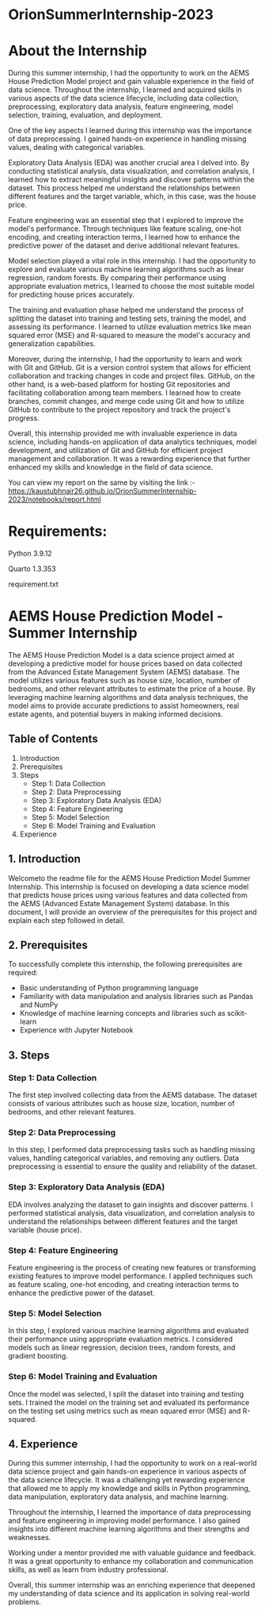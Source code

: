 # OrionSummerInternship-2023
# About the Internship
During this summer internship, I had the opportunity to work on the AEMS House Prediction Model project and gain valuable experience in the field of data science. Throughout the internship, I learned and acquired skills in various aspects of the data science lifecycle, including data collection, preprocessing, exploratory data analysis, feature engineering, model selection, training, evaluation, and deployment.

One of the key aspects I learned during this internship was the importance of data preprocessing. I gained hands-on experience in handling missing values, dealing with categorical variables.

Exploratory Data Analysis (EDA) was another crucial area I delved into. By conducting statistical analysis, data visualization, and correlation analysis, I learned how to extract meaningful insights and discover patterns within the dataset. This process helped me understand the relationships between different features and the target variable, which, in this case, was the house price.

Feature engineering was an essential step that I explored to improve the model's performance. Through techniques like feature scaling, one-hot encoding, and creating interaction terms, I learned how to enhance the predictive power of the dataset and derive additional relevant features.

Model selection played a vital role in this internship. I had the opportunity to explore and evaluate various machine learning algorithms such as linear regression, random forests. By comparing their performance using appropriate evaluation metrics, I learned to choose the most suitable model for predicting house prices accurately.

The training and evaluation phase helped me understand the process of splitting the dataset into training and testing sets, training the model, and assessing its performance. I learned to utilize evaluation metrics like mean squared error (MSE) and R-squared to measure the model's accuracy and generalization capabilities.

Moreover, during the internship, I had the opportunity to learn and work with Git and GitHub. Git is a version control system that allows for efficient collaboration and tracking changes in code and project files. GitHub, on the other hand, is a web-based platform for hosting Git repositories and facilitating collaboration among team members. I learned how to create branches, commit changes, and merge code using Git and how to utilize GitHub to contribute to the project repository and track the project's progress.

Overall, this internship provided me with invaluable experience in data science, including hands-on application of data analytics techniques, model development, and utilization of Git and GitHub for efficient project management and collaboration. It was a rewarding experience that further enhanced my skills and knowledge in the field of data science.

You can view my report on the same by visiting the link :- https://kaustubhnair26.github.io/OrionSummerInternship-2023/notebooks/report.html

# Requirements:
Python 3.9.12

Quarto 1.3.353

requirement.txt

# AEMS House Prediction Model - Summer Internship
The AEMS House Prediction Model is a data science project aimed at developing a predictive model for house prices based on data collected from the Advanced Estate Management System (AEMS) database. The model utilizes various features such as house size, location, number of bedrooms, and other relevant attributes to estimate the price of a house. By leveraging machine learning algorithms and data analysis techniques, the model aims to provide accurate predictions to assist homeowners, real estate agents, and potential buyers in making informed decisions.

## Table of Contents
1. Introduction
2. Prerequisites
3. Steps
   - Step 1: Data Collection
   - Step 2: Data Preprocessing
   - Step 3: Exploratory Data Analysis (EDA)
   - Step 4: Feature Engineering
   - Step 5: Model Selection
   - Step 6: Model Training and Evaluation
4. Experience

## 1. Introduction
Welcometo the readme file for the AEMS House Prediction Model Summer Internship. This internship is focused on developing a data science model that predicts house prices using various features and data collected from the AEMS (Advanced Estate Management System) database. In this document, I will provide an overview of the prerequisites for this project and explain each step followed in detail.

## 2. Prerequisites
To successfully complete this internship, the following prerequisites are required:
- Basic understanding of Python programming language
- Familiarity with data manipulation and analysis libraries such as Pandas and NumPy
- Knowledge of machine learning concepts and libraries such as scikit-learn
- Experience with Jupyter Notebook 

## 3. Steps

### Step 1: Data Collection
The first step involved collecting data from the AEMS database. The dataset consists of various attributes such as house size, location, number of bedrooms, and other relevant features.

### Step 2: Data Preprocessing
In this step, I performed data preprocessing tasks such as handling missing values, handling categorical variables, and removing any outliers. Data preprocessing is essential to ensure the quality and reliability of the dataset.

### Step 3: Exploratory Data Analysis (EDA)
EDA involves analyzing the dataset to gain insights and discover patterns. I performed statistical analysis, data visualization, and correlation analysis to understand the relationships between different features and the target variable (house price).

### Step 4: Feature Engineering
Feature engineering is the process of creating new features or transforming existing features to improve model performance. I applied techniques such as feature scaling, one-hot encoding, and creating interaction terms to enhance the predictive power of the dataset.

### Step 5: Model Selection
In this step, I explored various machine learning algorithms and evaluated their performance using appropriate evaluation metrics. I considered models such as linear regression, decision trees, random forests, and gradient boosting.

### Step 6: Model Training and Evaluation
Once the model was selected, I split the dataset into training and testing sets. I trained the model on the training set and evaluated its performance on the testing set using metrics such as mean squared error (MSE) and R-squared.

## 4. Experience
During this summer internship, I had the opportunity to work on a real-world data science project and gain hands-on experience in various aspects of the data science lifecycle. It was a challenging yet rewarding experience that allowed me to apply my knowledge and skills in Python programming, data manipulation, exploratory data analysis, and machine learning.

Throughout the internship, I learned the importance of data preprocessing and feature engineering in improving model performance. I also gained insights into different machine learning algorithms and their strengths and weaknesses.

Working under a  mentor provided me with valuable guidance and feedback. It was a great opportunity to enhance my collaboration and communication skills, as well as learn from industry professional.

Overall, this summer internship was an enriching experience that deepened my understanding of data science and its application in solving real-world problems.
